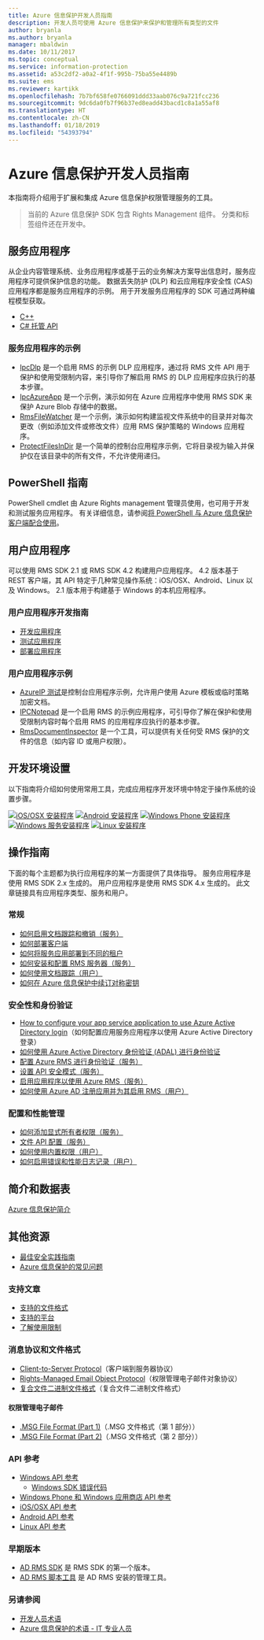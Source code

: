 ```yaml
---
title: Azure 信息保护开发人员指南
description: 开发人员可使用 Azure 信息保护来保护和管理所有类型的文件
author: bryanla
ms.author: bryanla
manager: mbaldwin
ms.date: 10/11/2017
ms.topic: conceptual
ms.service: information-protection
ms.assetid: a53c2df2-a0a2-4f1f-995b-75ba55e4489b
ms.suite: ems
ms.reviewer: kartikk
ms.openlocfilehash: 7b7bf658fe0766091ddd33aab076c9a721fcc236
ms.sourcegitcommit: 9dc6da0fb7f96b37ed8eadd43bacd1c8a1a55af8
ms.translationtype: HT
ms.contentlocale: zh-CN
ms.lasthandoff: 01/18/2019
ms.locfileid: "54393794"
---
```

# <a name="azure-information-protection-developers-guide"></a>Azure 信息保护开发人员指南

本指南将介绍用于扩展和集成 Azure 信息保护权限管理服务的工具。

>当前的 Azure 信息保护 SDK 包含 Rights Management 组件。 分类和标签组件还在开发中。

## <a name="service-applications"></a>服务应用程序

从企业内容管理系统、业务应用程序或基于云的业务解决方案导出信息时，服务应用程序可提供保护信息的功能。 数据丢失防护 (DLP) 和云应用程序安全性 (CAS) 应用程序都是服务应用程序的示例。 用于开发服务应用程序的 SDK 可通过两种编程模型获取。

- [C++](https://www.microsoft.com/download/details.aspx?id=38397)
- [C# 托管 API](https://github.com/Azure-Samples/Azure-Information-Protection-Samples/tree/master/IpcManagedAPI)

### <a name="examples-of-service-applications"></a>服务应用程序的示例

- [IpcDlp](https://github.com/Azure-Samples/active-directory-dotnet-rms) 是一个启用 RMS 的示例 DLP 应用程序，通过将 RMS 文件 API 用于保护和使用受限制内容，来引导你了解启用 RMS 的 DLP 应用程序应执行的基本步骤。
- [IpcAzureApp](https://github.com/Azure-Samples/active-directory-dotnet-rms) 是一个示例，演示如何在 Azure 应用程序中使用 RMS SDK 来保护 Azure Blob 存储中的数据。
- [RmsFileWatcher](https://github.com/Azure-Samples/active-directory-dotnet-rms) 是一个示例，演示如何构建监视文件系统中的目录并对每次更改（例如添加文件或修改文件）应用 RMS 保护策略的 Windows 应用程序。
- [ProtectFilesInDir](https://github.com/Azure-Samples/Azure-Information-Protection-Samples/tree/master/ProtectFilesInDir) 是一个简单的控制台应用程序示例，它将目录视为输入并保护仅在该目录中的所有文件，不允许使用递归。

## <a name="powershell-guides"></a>PowerShell 指南

PowerShell cmdlet 由 Azure Rights management 管理员使用，也可用于开发和测试服务应用程序。 有关详细信息，请参阅[将 PowerShell 与 Azure 信息保护客户端配合使用](/azure/information-protection/rms-client/client-admin-guide-powershell)。

## <a name="user-applications"></a>用户应用程序

可以使用 RMS SDK 2.1 或 RMS SDK 4.2 构建用户应用程序。
4.2 版本基于 REST 客户端，其 API 特定于几种常见操作系统：iOS/OSX、Android、Linux 以及 Windows。 2.1 版本用于构建基于 Windows 的本机应用程序。

### <a name="user-application-development-guides"></a>用户应用程序开发指南

- [开发应用程序](developing-your-application.md)
- [测试应用程序](how-to-set-up-your-test-environment.md)
- [部署应用程序](deploying-your-application.md)

### <a name="user-application-samples"></a>用户应用程序示例

- [AzureIP 测试](https://github.com/Azure-Samples/Azure-Information-Protection-Samples/tree/master/AzureIP_Test)是控制台应用程序示例，允许用户使用 Azure 模板或临时策略加密文档。
- [IPCNotepad](https://github.com/Azure-Samples/Azure-Information-Protection-Samples/tree/master/AzureIP_Test) 是一个启用 RMS 的示例应用程序，可引导你了解在保护和使用受限制内容时每个启用 RMS 的应用程序应执行的基本步骤。
- [RmsDocumentInspector](https://github.com/Azure-Samples/active-directory-dotnet-rms) 是一个工具，可以提供有关任何受 RMS 保护的文件的信息（如内容 ID 或用户权限）。

## <a name="development-environment-setup"></a>开发环境设置

以下指南将介绍如何使用常用工具，完成应用程序开发环境中特定于操作系统的设置步骤。

[![iOS/OSX 安装程序](../media/develop/ios-icon.png)](ios-sdk.md)
[![Android 安装程序](../media/develop/android-icon.png)](android-sdk.md)
[![Windows Phone 安装程序](../media/develop/windows-phone-icon.png)](windows-phone-apps.md)
[![Windows 服务安装程序](../media/develop/windows-icon.png)](install-the-rms-sdk.md)
[![Linux 安装程序](../media/develop/linux-icon.png)](linux-setup.md)


## <a name="how-tos"></a>操作指南

下面的每个主题都为执行应用程序的某一方面提供了具体指导。 服务应用程序是使用 RMS SDK 2.x 生成的。 用户应用程序是使用 RMS SDK 4.x 生成的。 此文章链接具有应用程序类型、服务和用户。

### <a name="general"></a>常规

- [如何启用文档跟踪和撤销（服务）](tracking-content.md)
- [如何部署客户端](../rms-client/client-deployment-notes.md)
- [如何将服务应用部署到不同的租户](how-to-deploy-app.md)
- [如何安装和配置 RMS 服务器（服务）](how-to-install-and-configure-an-rms-server.md)
- [如何使用文档跟踪（用户）](how-to-use-document-tracking.md)
- [如何在 Azure 信息保护中续订对称密钥](how-to-renew-symmetric-key.md)

### <a name="security-and-authentication"></a>安全性和身份验证

- [How to configure your app service application to use Azure Active Directory login](https://docs.microsoft.com/azure/app-service-mobile/app-service-mobile-how-to-configure-active-directory-authentication)（如何配置应用服务应用程序以使用 Azure Active Directory 登录）
- [如何使用 Azure Active Directory 身份验证 (ADAL) 进行身份验证](how-to-use-adal-authentication.md)
- [配置 Azure RMS 进行身份验证（服务）](adal-auth.md)
- [设置 API 安全模式（服务）](setting-the-api-security-mode-api-mode.md)
- [启用应用程序以使用 Azure RMS（服务）](how-to-use-file-api-with-aadrm-cloud.md)
- [如何使用 Azure AD 注册应用并为其启用 RMS（用户）](authentication-integration.md)

### <a name="configuration-and-performance-management"></a>配置和性能管理

- [如何添加显式所有者权限（服务）](add-explicit-owner-rights.md)
- [文件 API 配置（服务）](file-api-configuration.md)
- [如何使用内置权限（用户）](built-in-rights-usage-restriction-reference.md)
- [如何启用错误和性能日志记录（用户）](enabling-logging.md)

## <a name="introduction-and-datasheets"></a>简介和数据表

[Azure 信息保护简介](https://www.microsoft.com/cloud-platform/azure-information-protection)

## <a name="other-resources"></a>其他资源

- [最佳安全实践指南](security-guidelines.md)
- [Azure 信息保护的常见问题](/azure/information-protection/faqs)

### <a name="support-articles"></a>支持文章

- [支持的文件格式](supported-file-formats.md)
- [支持的平台](supported-platforms.md)
- [了解使用限制](understanding-usage-restrictions.md)

### <a name="message-protocol-and-file-formats"></a>消息协议和文件格式

- [Client-to-Server Protocol](https://msdn.microsoft.com/library/cc243191.aspx)（客户端到服务器协议）
- [Rights-Managed Email Object Protocol](https://msdn.microsoft.com/library/cc463909(v=EXCHG.80).aspx)（权限管理电子邮件对象协议）
- [复合文件二进制文件格式](https://msdn.microsoft.com/library/dd942138.aspx)（复合文件二进制文件格式）

#### <a name="rights-managed-email-message"></a>权限管理电子邮件

- [.MSG File Format (Part 1)](https://blogs.msdn.microsoft.com/openspecification/2009/11/06/msg-file-format-part-1/)（.MSG 文件格式（第 1 部分））
- [.MSG File Format (Part 2)](https://blogs.msdn.microsoft.com/openspecification/2010/06/20/msg-file-format-rights-managed-email-message-part-2/)（.MSG 文件格式（第 2 部分））

### <a name="api-reference"></a>API 参考

- [Windows API 参考](https://msdn.microsoft.com/library/hh535292.aspx)
  - [Windows SDK 错误代码](https://msdn.microsoft.com/library/hh535248.aspx)
- [Windows Phone 和 Windows 应用商店 API 参考](https://msdn.microsoft.com/library/dn891914.aspx)
- [iOS/OSX API 参考](https://msdn.microsoft.com/library/dn758306.aspx)
- [Android API 参考](https://msdn.microsoft.com/library/dn758245.aspx)
- [Linux API 参考](https://azuread.github.io/rms-sdk-for-cpp/annotated.html)

### <a name="previous-versions"></a>早期版本

- [AD RMS SDK](https://msdn.microsoft.com/library/cc530379.aspx) 是 RMS SDK 的第一个版本。
- [AD RMS 脚本工具](https://msdn.microsoft.com/library/bb968797.aspx) 是 AD RMS 安装的管理工具。

### <a name="see-also"></a>另请参阅

- [开发人员术语](terms.md)
- [Azure 信息保护的术语 - IT 专业人员](../terminology.md)

